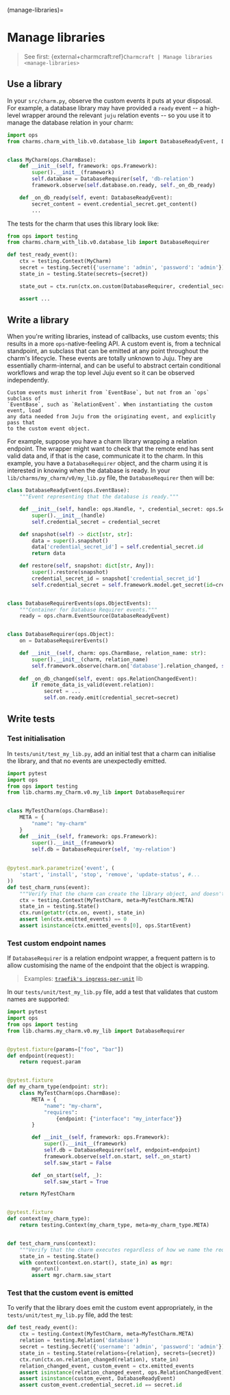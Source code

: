 (manage-libraries)=
# Manage libraries

> See first: {external+charmcraft:ref}`Charmcraft | Manage libraries <manage-libraries>`

## Use a library

In your `src/charm.py`, observe the custom events it puts at your disposal. For example, a database library may have provided a  `ready` event -- a high-level wrapper around the relevant `juju` relation events -- so you use it to manage the database relation in your charm:

```python
import ops
from charms.charm_with_lib.v0.database_lib import DatabaseReadyEvent, DatabaseRequirer


class MyCharm(ops.CharmBase):
    def __init__(self, framework: ops.Framework):
        super().__init__(framework)
        self.database = DatabaseRequirer(self, 'db-relation')
        framework.observe(self.database.on.ready, self._on_db_ready)

    def _on_db_ready(self, event: DatabaseReadyEvent):
        secret_content = event.credential_secret.get_content()
        ...
```

The tests for the charm that uses this library look like:

```python
from ops import testing
from charms.charm_with_lib.v0.database_lib import DatabaseRequirer

def test_ready_event():
    ctx = testing.Context(MyCharm)
    secret = testing.Secret({'username': 'admin', 'password': 'admin'})
    state_in = testing.State(secrets={secret})

    state_out = ctx.run(ctx.on.custom(DatabaseRequirer, credential_secret=secret), state_in)

    assert ...
```

## Write a library

When you're writing libraries, instead of callbacks, use custom events; this results in a more `ops`-native-feeling API. A custom event is, from a technical standpoint, an [](ops.EventBase) subclass that can be emitted at any point throughout the charm's lifecycle. These events are totally unknown to Juju. They are essentially charm-internal, and can be useful to abstract certain conditional workflows and wrap the top level Juju event so it can be observed independently.

```{important}
Custom events must inherit from `EventBase`, but not from an `ops` subclass of
`EventBase`, such as `RelationEvent`. When instantiating the custom event, load
any data needed from Juju from the originating event, and explicitly pass that
to the custom event object.
```

For example, suppose you have a charm library wrapping a relation endpoint. The wrapper might want to check that the remote end has sent valid data and, if that is the case, communicate it to the charm. In this example, you have a `DatabaseRequirer` object, and the charm using it is interested in knowing when the database is ready. In your `lib/charms/my_charm/v0/my_lib.py` file, the `DatabaseRequirer` then will be:

```python
class DatabaseReadyEvent(ops.EventBase):
    """Event representing that the database is ready."""

    def __init__(self, handle: ops.Handle, *, credential_secret: ops.Secret):
        super().__init__(handle)
        self.credential_secret = credential_secret

    def snapshot(self) -> dict[str, str]:
        data = super().snapshot()
        data['credential_secret_id'] = self.credential_secret.id
        return data

    def restore(self, snapshot: dict[str, Any]):
        super().restore(snapshot)
        credential_secret_id = snapshot['credential_secret_id']
        self.credential_secret = self.framework.model.get_secret(id=credential_secret_id)


class DatabaseRequirerEvents(ops.ObjectEvents):
    """Container for Database Requirer events."""
    ready = ops.charm.EventSource(DatabaseReadyEvent)


class DatabaseRequirer(ops.Object):
    on = DatabaseRequirerEvents()

    def __init__(self, charm: ops.CharmBase, relation_name: str):
        super().__init__(charm, relation_name)
        self.framework.observe(charm.on['database'].relation_changed, self._on_db_changed)
    
    def _on_db_changed(self, event: ops.RelationChangedEvent):
        if remote_data_is_valid(event.relation):
            secret = ...
            self.on.ready.emit(credential_secret=secret)
```

## Write tests

### Test initialisation

In `tests/unit/test_my_lib.py`, add an initial test that a charm can initialise
the library, and that no events are unexpectedly emitted.

```python
import pytest
import ops
from ops import testing
from lib.charms.my_Charm.v0.my_lib import DatabaseRequirer


class MyTestCharm(ops.CharmBase):
    META = {
        "name": "my-charm"
    }
    def __init__(self, framework: ops.Framework):
        super().__init__(framework)
        self.db = DatabaseRequirer(self, 'my-relation')
        
    
@pytest.mark.parametrize('event', (
    'start', 'install', 'stop', 'remove', 'update-status', #...
))
def test_charm_runs(event):
    """Verify that the charm can create the library object, and doesn't see unexpected events."""
    ctx = testing.Context(MyTestCharm, meta=MyTestCharm.META)
    state_in = testing.State()
    ctx.run(getattr(ctx.on, event), state_in)
    assert len(ctx.emitted_events) == 0
    assert isinstance(ctx.emitted_events[0], ops.StartEvent)
```

### Test custom endpoint names

If `DatabaseRequirer` is a relation endpoint wrapper, a frequent pattern is to
allow customising the name of the endpoint that the object is wrapping.

> Examples: [`traefik's ingress-per-unit`](https://github.com/canonical/traefik-k8s-operator/blob/main/lib/charms/traefik_k8s/v1/ingress_per_unit.py) lib

In our `tests/unit/test_my_lib.py` file, add a test that validates that custom
names are supported:

```python
import pytest
import ops
from ops import testing
from lib.charms.my_charm.v0.my_lib import DatabaseRequirer


@pytest.fixture(params=["foo", "bar"])
def endpoint(request):
    return request.param


@pytest.fixture
def my_charm_type(endpoint: str):
    class MyTestCharm(ops.CharmBase):
        META = {
            "name": "my-charm",
            "requires":
                {endpoint: {"interface": "my_interface"}}
        }

        def __init__(self, framework: ops.Framework):
            super().__init__(framework)
            self.db = DatabaseRequirer(self, endpoint=endpoint)
            framework.observe(self.on.start, self._on_start)
            self.saw_start = False

        def _on_start(self, _):
            self.saw_start = True

    return MyTestCharm


@pytest.fixture
def context(my_charm_type):
    return testing.Context(my_charm_type, meta=my_charm_type.META)


def test_charm_runs(context):
    """Verify that the charm executes regardless of how we name the requirer endpoint."""
    state_in = testing.State()
    with context(context.on.start(), state_in) as mgr:
        mgr.run()
        assert mgr.charm.saw_start
```

### Test that the custom event is emitted

To verify that the library does emit the custom event appropriately, in the
`tests/unit/test_my_lib.py` file, add the test:

```python
def test_ready_event():
    ctx = testing.Context(MyTestCharm, meta=MyTestCharm.META)
    relation = testing.Relation('database')
    secret = testing.Secret({'username': 'admin', 'password': 'admin'})
    state_in = testing.State(relations={relation}, secrets={secret})
    ctx.run(ctx.on.relation_changed(relation), state_in)
    relation_changed_event, custom_event = ctx.emitted_events
    assert isinstance(relation_changed_event, ops.RelationChangedEvent)
    assert isinstance(custom_event, DatabaseReadyEvent)
    assert custom_event.credential_secret.id == secret.id
```
